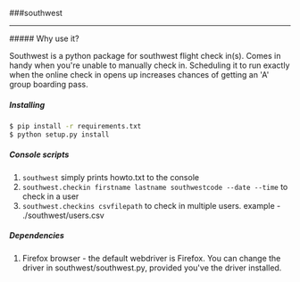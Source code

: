 ###southwest
<hr>
##### Why use it?

Southwest is a python package for southwest flight check in(s). Comes in handy
when you're unable to manually check in. Scheduling it to run exactly
when the online check in opens up increases chances of getting
an 'A' group boarding pass.
##### Installing
```sh
$ pip install -r requirements.txt
$ python setup.py install
```
##### Console scripts
1. ``` southwest ``` simply prints howto.txt to the console
2. ``` southwest.checkin firstname lastname southwestcode --date --time ``` to
check in a user
3. ``` southwest.checkins csvfilepath ``` to check in multiple users. example -
./southwest/users.csv

##### Dependencies
1. Firefox browser - the default webdriver is Firefox. You can change the driver
in southwest/southwest.py, provided you've the driver installed.